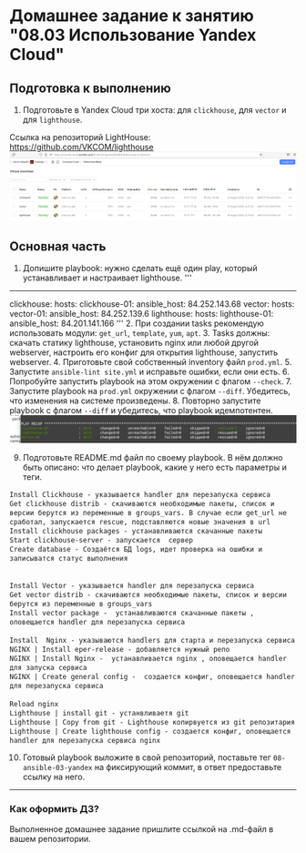 # Домашнее задание к занятию "08.03 Использование Yandex Cloud"

## Подготовка к выполнению

1. Подготовьте в Yandex Cloud три хоста: для `clickhouse`, для `vector` и для `lighthouse`.

Ссылка на репозиторий LightHouse: https://github.com/VKCOM/lighthouse
![img08_03_01.png](img08_03_01.png)

## Основная часть

1. Допишите playbook: нужно сделать ещё один play, который устанавливает и настраивает lighthouse.
'''
---
clickhouse:
  hosts:
    clickhouse-01:
      ansible_host: 84.252.143.68
vector:
  hosts:
    vector-01:
      ansible_host: 84.252.139.6
lighthouse:
  hosts:
    lighthouse-01:
      ansible_host: 84.201.141.166
'''
2. При создании tasks рекомендую использовать модули: `get_url`, `template`, `yum`, `apt`.
3. Tasks должны: скачать статику lighthouse, установить nginx или любой другой webserver, настроить его конфиг для открытия lighthouse, запустить webserver.
4. Приготовьте свой собственный inventory файл `prod.yml`.
5. Запустите `ansible-lint site.yml` и исправьте ошибки, если они есть.
6. Попробуйте запустить playbook на этом окружении с флагом `--check`.
7. Запустите playbook на `prod.yml` окружении с флагом `--diff`. Убедитесь, что изменения на системе произведены.
8. Повторно запустите playbook с флагом `--diff` и убедитесь, что playbook идемпотентен.
![img08_03_02.png](img08_03_02.png)

9. Подготовьте README.md файл по своему playbook. В нём должно быть описано: что делает playbook, какие у него есть параметры и теги.
```
Install Clickhouse - указывается handler для перезапуска сервиса  
Get clickhouse distrib - скачиваются необходимые пакеты, список и версии берутся из переменные в groups_vars. В случае если get_url не сработал, запускается rescue, подставляются новые значения в url    
Install clickhouse packages - устанавливаются скачанные пакеты  
Start clickhouse-server - запускается  сервер
Create database - Создаётся БД logs, идет проверка на ошибки и записыватся статус выполнения    


Install Vector - указывается handler для перезапуска сервиса
Get vector distrib - скачиваются необходимые пакеты, список и версии берутся из переменные в groups_vars
Install vector package -  устанавливаются скачанные пакеты , оповещается handler для перезапуска сервиса

Install  Nginx - указываются handlers для старта и перезапуска сервиса
NGINX | Install eper-release - добавляется нужный репо
NGINX | Install Nginx -  устанавливается nginx , оповещается handler для запуска сервиса  
NGINX | Create general config -  создается конфиг, оповещается handler для перезапуска сервиса

Reload nginx
Lighthouse | install git - устанвливаетя git
Lighthouse | Copy from git - Lighthouse копирвуется из git репозитария
Lighthouse | Create lighthouse config - создается конфиг, оповещается handler для перезапуска сервиса nginx

```

10. Готовый playbook выложите в свой репозиторий, поставьте тег `08-ansible-03-yandex` на фиксирующий коммит, в ответ предоставьте ссылку на него.

---

### Как оформить ДЗ?

Выполненное домашнее задание пришлите ссылкой на .md-файл в вашем репозитории.
